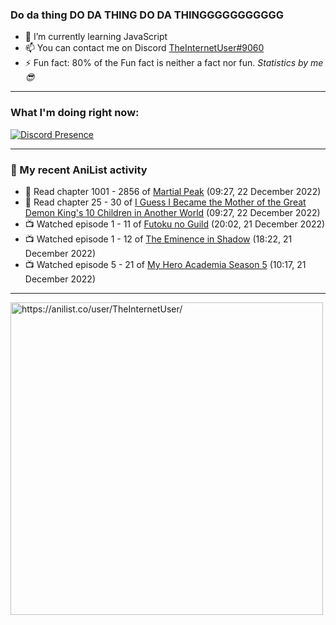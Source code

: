 ### Do da thing DO DA THING DO DA THINGGGGGGGGGGG

- 🌱 I’m currently learning JavaScript
- 📫 You can contact me on Discord [TheInternetUser#9060](https://discord.com/users/534117072796385300)
- ⚡ Fun fact: 80% of the Fun fact is neither a fact nor fun. _Statistics by me 😎_
<hr>
 
### What I'm doing right now:
[![Discord Presence](https://lanyard.cnrad.dev/api/534117072796385300)](https://discord.com/users/534117072796385300)
<hr>
  
### 🌸 My recent AniList activity

<!-- ANILIST_ACTIVITY:start -->

-   📖 Read chapter 1001 - 2856 of [Martial Peak](https://anilist.co/manga/104494) (09:27, 22 December 2022)
-   📖 Read chapter 25 - 30 of [I Guess I Became the Mother of the Great Demon King's 10 Children in Another World](https://anilist.co/manga/109235) (09:27, 22 December 2022)
-   📺 Watched episode 1 - 11 of [Futoku no Guild](https://anilist.co/anime/146233) (20:02, 21 December 2022)
-   📺 Watched episode 1 - 12 of [The Eminence in Shadow](https://anilist.co/anime/130298) (18:22, 21 December 2022)
-   📺 Watched episode 5 - 21 of [My Hero Academia Season 5](https://anilist.co/anime/117193) (10:17, 21 December 2022)

<!-- ANILIST_ACTIVITY:end -->
<hr>

<img width="500" alt="https://anilist.co/user/TheInternetUser/" src="https://img.anili.st/User/929966"/>
